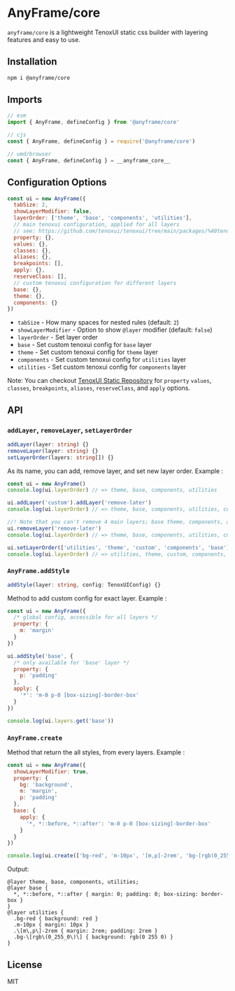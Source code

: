 # AnyFrame/core

`anyframe/core` is a lightweight TenoxUI static css builder with layering features and easy to use.

## Installation

```bash
npm i @anyframe/core
```

## Imports

```javascript
// esm
import { AnyFrame, defineConfig } from '@anyframe/core'

// cjs
const { AnyFrame, defineConfig } = require('@anyframe/core')

// umd/browser
const { AnyFrame, defineConfig } = __anyframe_core__
```

## Configuration Options

```javascript
const ui = new AnyFrame({
  tabSize: 2,
  showLayerModifier: false,
  layerOrder: ['theme', 'base', 'components', 'utilities'],
  // main tenoxui configuration, applied for all layers
  // see: https://github.com/tenoxui/tenoxui/tree/main/packages/%40tenoxui-static
  property: {},
  values: {},
  classes: {},
  aliases: {},
  breakpoints: [],
  apply: {},
  reserveClass: [],
  // custom tenoxui configuration for different layers
  base: {},
  theme: {},
  components: {}
})
```

- `tabSize` - How many spaces for nested rules (default: `2`)
- `showLayerModifier` - Option to show `@layer` modifier (default: `false`)
- `layerOrder` - Set layer order
- `base` - Set custom tenoxui config for `base` layer
- `theme` - Set custom tenoxui config for `theme` layer
- `components` - Set custom tenoxui config for `utilities` layer
- `utilities` - Set custom tenoxui config for `components` layer

Note: You can checkout [TenoxUI Static Repository](https://github.com/tenoxui/tenoxui/tree/main/packages/%40tenoxui-static) for `property` `values`, `classes`, `breakpoints`, `aliases`, `reserveClass`, and `apply` options.

## API

### `addLayer`, `removeLayer`, `setLayerOrder`

```typescript
addLayer(layer: string) {}
removeLayer(layer: string) {}
setLayerOrder(layers: string[]) {}
```

As its name, you can add, remove layer, and set new layer order. Example :

```javascript
const ui = new AnyFrame()
console.log(ui.layerOrder) // => theme, base, components, utilities

ui.addLayer('custom').addLayer('remove-later')
console.log(ui.layerOrder) // => theme, base, components, utilities, custom, remove-later

//! Note that you can't remove 4 main layers; base theme, components, and utilities
ui.removeLayer('remove-later')
console.log(ui.layerOrder) // => theme, base, components, utilities, custom

ui.setLayerOrder(['utilities', 'theme', 'custom', 'components', 'base'])
console.log(ui.layerOrder) // => utilities, theme, custom, components, base
```

### `AnyFrame.addStyle`

```typescript
addStyle(layer: string, config: TenoxUIConfig) {}
```

Method to add custom config for exact layer. Example :

```javascript
const ui = new AnyFrame({
  /* global config, accessible for all layers */
  property: {
    m: 'margin'
  }
})

ui.addStyle('base', {
  /* only available for 'base' layer */
  property: {
    p: 'padding'
  },
  apply: {
    '*': 'm-0 p-0 [box-sizing]-border-box'
  }
})

console.log(ui.layers.get('base'))
```

### `AnyFrame.create`

Method that return the all styles, from every layers. Example :

```javascript
const ui = new AnyFrame({
  showLayerModifier: true,
  property: {
    bg: 'background',
    m: 'margin',
    p: 'padding'
  },
  base: {
    apply: {
      '*, *::before, *::after': 'm-0 p-0 [box-sizing]-border-box'
    }
  }
})

console.log(ui.create(['bg-red', 'm-10px', '[m,p]-2rem', 'bg-[rgb(0_255_0)]']))
```

Output:

```
@layer theme, base, components, utilities;
@layer base {
  *, *::before, *::after { margin: 0; padding: 0; box-sizing: border-box }
}
@layer utilities {
  .bg-red { background: red }
  .m-10px { margin: 10px }
  .\[m\,p\]-2rem { margin: 2rem; padding: 2rem }
  .bg-\[rgb\(0_255_0\)\] { background: rgb(0 255 0) }
}
```

## License

MIT
